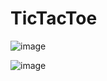 # TicTacToe



![image](https://user-images.githubusercontent.com/91781985/150577907-c205ca99-7dee-433e-8b23-01500f0e9c02.png)





![image](https://user-images.githubusercontent.com/91781985/150578020-cc66e1e7-92b2-4808-9ea6-fbbf8d6efefd.png)
